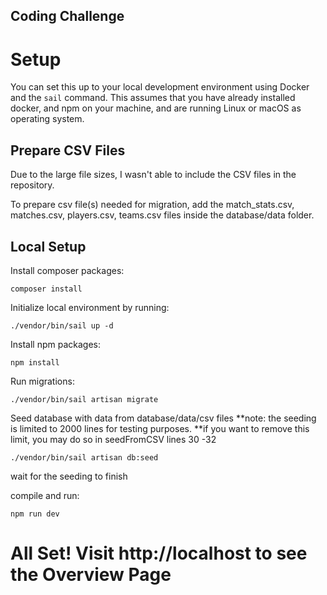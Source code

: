 ## Coding Challenge


# Setup
You can set this up to your local development environment using Docker
and the `sail` command. 
This assumes that you have already installed docker, and npm on your machine,
and are running Linux or macOS as operating system.

## Prepare CSV Files
Due to the large file sizes, I wasn't able to include the CSV files in the repository.

To prepare csv file(s) needed for migration, add the match_stats.csv, matches.csv, players.csv, teams.csv files inside the database/data
folder.

## Local Setup

Install composer packages:
```
composer install
```

Initialize local environment by running:
```
./vendor/bin/sail up -d
```

Install npm packages:
```
npm install
```


Run migrations:
```
./vendor/bin/sail artisan migrate
```

Seed database with data from database/data/csv files
**note: the seeding is limited to 2000 lines for testing purposes.
**if you want to remove this limit, you may do so in seedFromCSV lines 30 -32
```
./vendor/bin/sail artisan db:seed
```
wait for the seeding to finish

compile and run:
```
npm run dev
```

# All Set! Visit http://localhost to see the Overview Page


